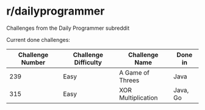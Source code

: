 # r/dailyprogrammer

Challenges from the Daily Programmer subreddit

Current done challenges:

| Challenge Number | Challenge Difficulty | Challenge Name     | Done in | 
| ---------------- | -------------------- | --------------     | ------- |
| 239              | Easy                 | A Game of Threes   |  Java   |
| 315              | Easy                 | XOR Multiplication |  Java, Go   |
